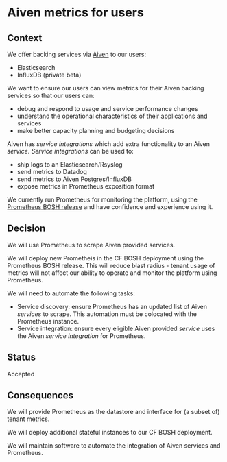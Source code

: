 # Aiven metrics for users

## Context

We offer backing services via [Aiven](https://aiven.io) to our users:

- Elasticsearch
- InfluxDB (private beta)

We want to ensure our users can view metrics for their Aiven backing services so that our users can:

- debug and respond to usage and service performance changes
- understand the operational characteristics of their applications and services
- make better capacity planning and budgeting decisions

Aiven has _service integrations_ which add extra functionality to an Aiven _service_. _Service integrations_ can be used to:

- ship logs to an Elasticsearch/Rsyslog
- send metrics to Datadog
- send metrics to Aiven Postgres/InfluxDB
- expose metrics in Prometheus exposition format

We currently run Prometheus for monitoring the platform, using the [Prometheus BOSH release](https://github.com/bosh-prometheus/prometheus-boshrelease) and have confidence and experience using it.

## Decision

We will use Prometheus to scrape Aiven provided services.

We will deploy new Prometheis in the CF BOSH deployment using the Prometheus BOSH release. This will reduce blast radius - tenant usage of metrics will not affect our ability to operate and monitor the platform using Prometheus.

We will need to automate the following tasks:

- Service discovery: ensure Prometheus has an updated list of Aiven _services_ to scrape. This automation must be colocated with the Prometheus instance.
- Service integration: ensure every eligible Aiven provided _service_ uses the Aiven _service integration_ for Prometheus.

## Status

Accepted

## Consequences

We will provide Prometheus as the datastore and interface for (a subset of) tenant metrics.

We will deploy additional stateful instances to our CF BOSH deployment.

We will maintain software to automate the integration of Aiven services and Prometheus.
